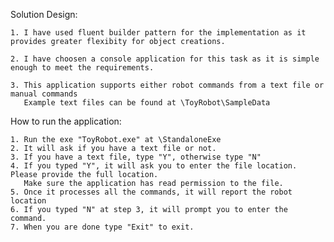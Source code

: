 Solution Design:

	1. I have used fluent builder pattern for the implementation as it provides greater flexibity for object creations. 
	 
	2. I have choosen a console application for this task as it is simple enough to meet the requirements. 
	
	3. This application supports either robot commands from a text file or manual commands
	   Example text files can be found at \ToyRobot\SampleData

How to run the application:

	1. Run the exe "ToyRobot.exe" at \StandaloneExe
	2. It will ask if you have a text file or not.
	3. If you have a text file, type "Y", otherwise type "N"
	4. If you typed "Y", it will ask you to enter the file location. Please provide the full location.
	   Make sure the application has read permission to the file.
	5. Once it processes all the commands, it will report the robot location
	6. If you typed "N" at step 3, it will prompt you to enter the command.
	7. When you are done type "Exit" to exit.

	
	

	
